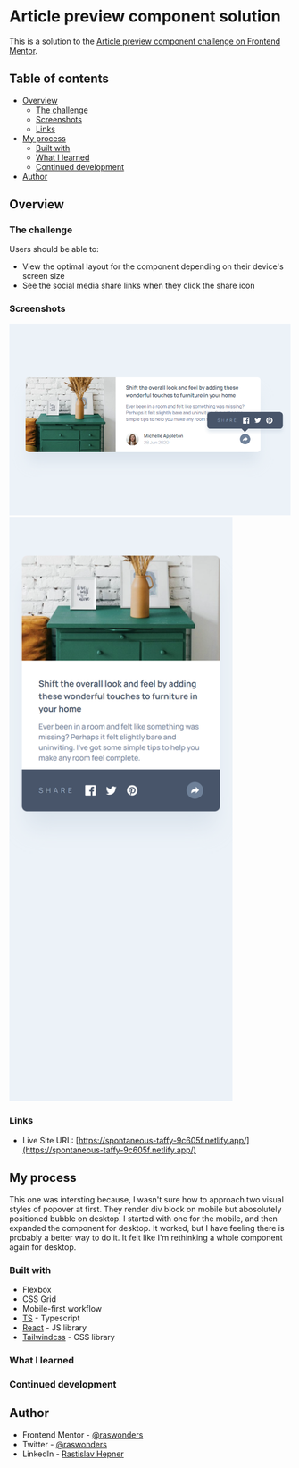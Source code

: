 # Article preview component solution

This is a solution to the [Article preview component challenge on Frontend Mentor](https://www.frontendmentor.io/challenges/article-preview-component-dYBN_pYFT). 

## Table of contents

- [Overview](#overview)
  - [The challenge](#the-challenge)
  - [Screenshots](#screenshot)
  - [Links](#links)
- [My process](#my-process)
  - [Built with](#built-with)
  - [What I learned](#what-i-learned)
  - [Continued development](#continued-development)
- [Author](#author)

## Overview

### The challenge

Users should be able to:

- View the optimal layout for the component depending on their device's screen size
- See the social media share links when they click the share icon


### Screenshots

<img src="./screenshots/desktop.png" alt="Screenshot" width="800">
<img src="./screenshots/mobile.png" alt="Screenshot" width="400">

### Links

- Live Site URL: [https://spontaneous-taffy-9c605f.netlify.app/](https://spontaneous-taffy-9c605f.netlify.app/)

## My process

This one was intersting because, I wasn't sure how to approach two visual styles of popover at first. They render div block on mobile but abosolutely positioned bubble on desktop. I started with one for the mobile, and then expanded the component for desktop. It worked, but I have feeling there is probably a better way to do it. It felt like I'm rethinking a whole component again for desktop.

### Built with

- Flexbox
- CSS Grid
- Mobile-first workflow
- [TS](https://www.typescriptlang.org/) - Typescript
- [React](https://reactjs.org/) - JS library
- [Tailwindcss](https://tailwindcss.com/) - CSS library

### What I learned

### Continued development

## Author

- Frontend Mentor - [@raswonders](https://www.frontendmentor.io/profile/raswonders)
- Twitter - [@raswonders](https://www.twitter.com/raswonders)
- LinkedIn - [Rastislav Hepner](https://www.linkedin.com/in/rastislavhepner/)

